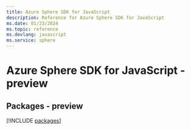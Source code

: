 ```yaml
---
title: Azure Sphere SDK for JavaScript
description: Reference for Azure Sphere SDK for JavaScript
ms.date: 01/23/2024
ms.topic: reference
ms.devlang: javascript
ms.service: sphere
---
```

# Azure Sphere SDK for JavaScript - preview
## Packages - preview
[!INCLUDE [packages](sphere-index.md)]